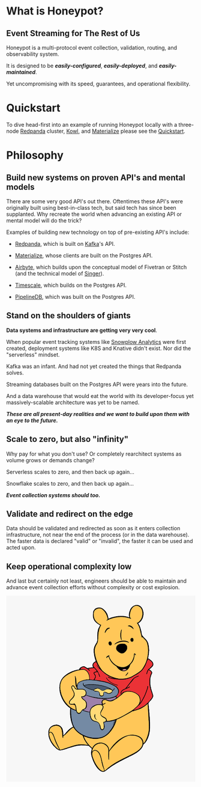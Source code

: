 # What is Honeypot?

## Event Streaming for The Rest of Us

Honeypot is a multi-protocol event collection, validation, routing, and observability system.

It is designed to be ***easily-configured***, ***easily-deployed***, and ***easily-maintained***.

Yet uncompromising with its speed, guarantees, and operational flexibility. 


# Quickstart

To dive head-first into an example of running Honeypot locally with a three-node [Redpanda](https://github.com/redpanda-data/) cluster, [Kowl](https://github.com/cloudhut/kowl/), and [Materialize](https://github.com/MaterializeInc/materialize) please see the [Quickstart](quickstart/getting-started/).

# Philosophy

## Build new systems on proven API's and mental models

There are some very good API's out there. Oftentimes these API's were originally built using best-in-class tech, but said tech has since been supplanted. Why recreate the world when advancing an existing API or mental model will do the trick?

Examples of building new technology on top of pre-existing API's include:

- [Redpanda](https://redpanda.com/), which is built on [Kafka](https://kafka.apache.org/documentation/)'s API.

- [Materialize](https://materialize.com/), whose clients are built on the Postgres API.

- [Airbyte](https://airbyte.com/), which builds upon the conceptual model of Fivetran or Stitch (and the technical model of [Singer](https://www.singer.io/)).

- [Timescale](https://www.timescale.com/), which builds on the Postgres API.

- [PipelineDB](https://github.com/pipelinedb/pipelinedb), which was built on the Postgres API.


## Stand on the shoulders of giants
**Data systems and infrastructure are getting very very cool**.

When popular event tracking systems like [Snowplow Analytics](https://github.com/snowplow/snowplow) were first created, deployment systems like K8S and Knative didn't exist. Nor did the "serverless" mindset.


Kafka was an infant. And had not yet created the things that Redpanda solves.


Streaming databases built on the Postgres API were years into the future.


And a data warehouse that would eat the world with its developer-focus yet massively-scalable architecture was yet to be named.


***These are all present-day realities and we want to build upon them with an eye to the future.***

## Scale to zero, but also "infinity"

Why pay for what you don't use? Or completely rearchitect systems as volume grows or demands change?

Serverless scales to zero, and then back up again...

Snowflake scales to zero, and then back up again...

***Event collection systems should too.***


## Validate and redirect on the edge

Data should be validated and redirected as soon as it enters collection infrastructure, not near the end of the process (or in the data warehouse). The faster data is declared "valid" or "invalid", the faster it can be used and acted upon.


## Keep operational complexity low

And last but certainly not least, engineers should be able to maintain and advance event collection efforts without complexity or cost explosion.


![honeypot](img/honeypot.png)
